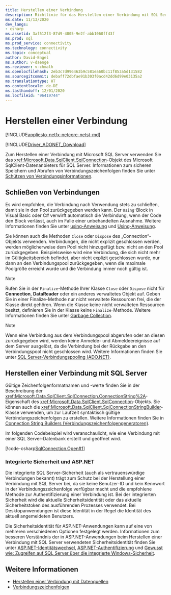 ```yaml
---
title: Herstellen einer Verbindung
description: Richtlinie für das Herstellen einer Verbindung mit SQL Server über den Anbieter SqlClient.
ms.date: 11/13/2020
dev_langs:
- csharp
ms.assetid: 3af512f3-87d9-4005-9e2f-abb1060ff43f
ms.prod: sql
ms.prod_service: connectivity
ms.technology: connectivity
ms.topic: conceptual
author: David-Engel
ms.author: v-daenge
ms.reviewer: v-chmalh
ms.openlocfilehash: 2eb3c7d996463b9c581ea60bc11f853a5d131582
ms.sourcegitcommit: debaff72dbfae91b303f0acd42dd6d99e03135a2
ms.translationtype: HT
ms.contentlocale: de-DE
ms.lasthandoff: 12/01/2020
ms.locfileid: "96419744"
---
```

# <a name="establishing-connection"></a>Herstellen einer Verbindung

[!INCLUDE[appliesto-netfx-netcore-netst-md](../../includes/appliesto-netfx-netcore-netst-md.md)]

[!INCLUDE[Driver_ADONET_Download](../../includes/driver_adonet_download.md)]

Zum Herstellen einer Verbindung mit Microsoft SQL Server verwenden Sie das <xref:Microsoft.Data.SqlClient.SqlConnection>-Objekt des Microsoft SqlClient-Datenanbieters für SQL Server. Informationen zum sicheren Speichern und Abrufen von Verbindungszeichenfolgen finden Sie unter [Schützen von Verbindungsinformationen](protecting-connection-information.md).

## <a name="closing-connections"></a>Schließen von Verbindungen

Es wird empfohlen, die Verbindung nach Verwendung stets zu schließen, damit sie in den Pool zurückgegeben werden kann. Der `Using`-Block in Visual Basic oder C# verwirft automatisch die Verbindung, wenn der Code den Block verlässt, auch im Falle einer unbehandelten Ausnahme. Weitere Informationen finden Sie unter [using-Anweisung](/dotnet/docs/csharp/language-reference/keywords/using-statement.md) und [Using-Anweisung](/dotnet/docs/visual-basic/language-reference/statements/using-statement.md).

Sie können auch die Methoden `Close` oder `Dispose` des „Connection“-Objekts verwenden. Verbindungen, die nicht explizit geschlossen werden, werden möglicherweise dem Pool nicht hinzugefügt bzw. nicht an den Pool zurückgegeben. Beispielsweise wird eine Verbindung, die sich nicht mehr im Gültigkeitsbereich befindet, aber nicht explizit geschlossen wurde, nur dann an den Verbindungspool zurückgegeben, wenn die maximale Poolgröße erreicht wurde und die Verbindung immer noch gültig ist.

> [!NOTE]
> Rufen Sie in der `Finalize`-Methode Ihrer Klasse `Close` oder `Dispose` nicht für **Connection**, **DataReader** oder ein anderes verwaltetes Objekt auf. Geben Sie in einer Finalize-Methode nur nicht verwaltete Ressourcen frei, die der Klasse direkt gehören. Wenn die Klasse keine nicht verwalteten Ressourcen besitzt, definieren Sie in der Klasse keine `Finalize`-Methode. Weitere Informationen finden Sie unter [Garbage Collection](/dotnet/docs/standard/garbage-collection/index.md).

> [!NOTE]
> Wenn eine Verbindung aus dem Verbindungspool abgerufen oder an diesen zurückgegeben wird, werden keine Anmelde- und Abmeldeereignisse auf dem Server ausgelöst, da die Verbindung bei der Rückgabe an den Verbindungspool nicht geschlossen wird. Weitere Informationen finden Sie unter [SQL Server-Verbindungspooling (ADO.NET)](sql-server-connection-pooling.md).

## <a name="connecting-to-sql-server"></a>Herstellen einer Verbindung mit SQL Server

Gültige Zeichenfolgenformatnamen und -werte finden Sie in der Beschreibung der <xref:Microsoft.Data.SqlClient.SqlConnection.ConnectionString%2A>-Eigenschaft des <xref:Microsoft.Data.SqlClient.SqlConnection>-Objekts. Sie können auch die <xref:Microsoft.Data.SqlClient.SqlConnectionStringBuilder>-Klasse verwenden, um zur Laufzeit syntaktisch gültige Verbindungszeichenfolgen zu erstellen. Weitere Informationen finden Sie in [Connection String Builders (Verbindungszeichenfolgengeneratoren)](connection-string-builders.md).

Im folgenden Codebeispiel wird veranschaulicht, wie eine Verbindung mit einer SQL Server-Datenbank erstellt und geöffnet wird.

[!code-csharp[SqlConnection.Open#1](~/../sqlclient/doc/samples/SqlConnection_Open.cs#1)]

### <a name="integrated-security-and-aspnet"></a>Integrierte Sicherheit und ASP.NET

Die integrierte SQL Server-Sicherheit (auch als vertrauenswürdige Verbindungen bekannt) trägt zum Schutz bei der Herstellung einer Verbindung mit SQL Server bei, da sie keine Benutzer-ID und kein Kennwort in der Verbindungszeichenfolge verfügbar macht und die empfohlene Methode zur Authentifizierung einer Verbindung ist. Bei der integrierten Sicherheit wird die aktuelle Sicherheitsidentität oder das aktuelle Sicherheitstoken des ausführenden Prozesses verwendet. Bei Desktopanwendungen ist diese Identität in der Regel die Identität des aktuell angemeldeten Benutzers.

Die Sicherheitsidentität für ASP.NET-Anwendungen kann auf eine von mehreren verschiedenen Optionen festgelegt werden. Informationen zum besseren Verständnis der in ASP.NET-Anwendungen beim Herstellen einer Verbindung mit SQL Server verwendeten Sicherheitsidentität finden Sie unter [ASP.NET-Identitätswechsel](/previous-versions/aspnet/xh507fc5(v=vs.100)), [ASP.NET-Authentifizierung](/previous-versions/aspnet/eeyk640h(v=vs.100)) und [Gewusst wie: Zugreifen auf SQL Server über die integrierte Windows-Sicherheit](/previous-versions/aspnet/bsz5788z(v=vs.100)).

## <a name="see-also"></a>Weitere Informationen

- [Herstellen einer Verbindung mit Datenquellen](connecting-to-data-source.md)
- [Verbindungszeichenfolgen](connection-strings.md)

